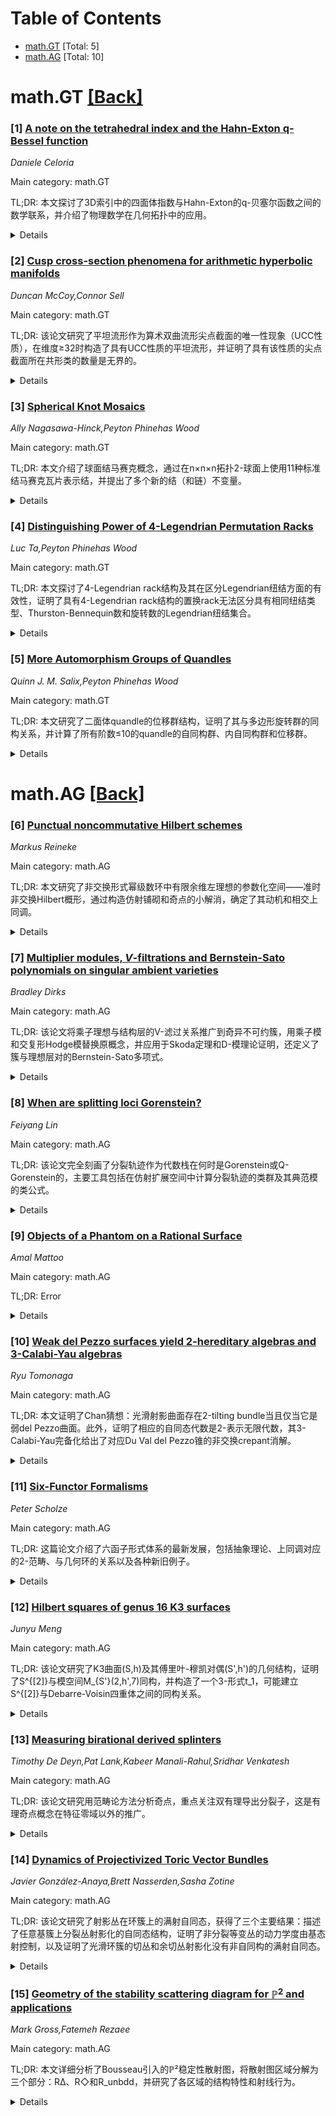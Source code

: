 <div id=toc></div>

# Table of Contents

- [math.GT](#math.GT) [Total: 5]
- [math.AG](#math.AG) [Total: 10]


<div id='math.GT'></div>

# math.GT [[Back]](#toc)

### [1] [A note on the tetrahedral index and the Hahn-Exton q-Bessel function](https://arxiv.org/abs/2510.26079)
*Daniele Celoria*

Main category: math.GT

TL;DR: 本文探讨了3D索引中的四面体指数与Hahn-Exton的q-贝塞尔函数之间的数学联系，并介绍了物理数学在几何拓扑中的应用。


<details>
  <summary>Details</summary>
Motivation: 建立四面体指数I_Δ(m,e)与q-贝塞尔函数J_ν(z;q)之间的对应关系，以便在两个数学领域之间转换有用的关系式。

Method: 通过数学对应关系分析，将四面体指数与q-贝塞尔函数联系起来，并利用物理数学的方法研究几何拓扑问题。

Result: 成功建立了四面体指数与q-贝塞尔函数之间的对应关系，使得两个数学领域的关系式可以相互转换。

Conclusion: 这种对应关系为q-超几何函数社区提供了来自物理数学应用的新技术、理论和猜想，促进了不同数学分支之间的交叉研究。

Abstract: The purpose of this short note is twofold: First to elucidate some
connections between the ``building block'' of Dimofte--Gaiotto--Gukov's $3$D
index, known as the tetrahedral index $I_\Delta (m,e)$, and Hahn--Exton's
$q$-analogue of the Bessel function $J_\nu (z;q)$. The correspondence between
$I_\Delta$ and $J_\nu$ will allow us to translate useful relations from one
setting to the other. Second, we want to introduce to the $q$-hypergeometric
community some possibly new techniques, theory and conjectures arising from
applications of physical mathematics to geometric topology.

</details>


### [2] [Cusp cross-section phenomena for arithmetic hyperbolic manifolds](https://arxiv.org/abs/2510.26127)
*Duncan McCoy,Connor Sell*

Main category: math.GT

TL;DR: 该论文研究了平坦流形作为算术双曲流形尖点截面的唯一性现象（UCC性质），在维度≥32时构造了具有UCC性质的平坦流形，并证明了具有该性质的尖点截面所在共形类的数量是无界的。


<details>
  <summary>Details</summary>
Motivation: 研究平坦流形作为算术双曲流形尖点截面的唯一性现象，探索哪些平坦流形只能出现在特定的共形类中。

Method: 利用作者先前建立的代数特征化方法，分析平坦流形何时能作为给定共形类中算术双曲流形的尖点截面。

Result: 在维度≥32时构造了具有UCC性质的平坦流形；证明了具有UCC性质的尖点截面所在共形类数量无界；在维度≥24时展示了不能出现在同一共形类中的流形对。

Conclusion: 平坦流形作为算术双曲流形尖点截面的分布具有丰富的结构特性，包括唯一性现象和排斥现象，这些现象在较高维度中普遍存在。

Abstract: Although every flat manifold occurs as a cusp cross-section in at least one
commensurability class of arithmetic hyperbolic manifolds, it turns out that
some flat manifolds have the property that they occur as cusp cross-sections in
precisely one commensurability class of arithmetic hyperbolic manifolds -- a
phenomena which we will refer to as the UCC property. We construct flat
manifolds with the UCC property in all dimensions $ n \geq 32 $. We also show
that the number of distinct commensurability classes containing cusp
cross-sections with the UCC property is unbounded. We also exhibit pairs of
manifolds in all dimensions $ n \geq 24 $ that cannot arise as cusp
cross-sections in the same commensurability class of arithmetic hyperbolic
manifolds.
  The main tool is previous work of the authors algebraically characterizing
when a given flat manifold arises as the cusp cross-section of a manifold in a
given commensurability class of arithmetic hyperbolic manifolds.

</details>


### [3] [Spherical Knot Mosaics](https://arxiv.org/abs/2510.26469)
*Ally Nagasawa-Hinck,Peyton Phinehas Wood*

Main category: math.GT

TL;DR: 本文介绍了球面结马赛克概念，通过在n×n×n拓扑2-球面上使用11种标准结马赛克瓦片表示结，并提出了多个新的结（和链）不变量。


<details>
  <summary>Details</summary>
Motivation: 改进经典结马赛克表示方法，通过在球面上构建结表示来获得更优的结不变量。

Method: 使用11种标准结马赛克瓦片在n×n×n拓扑2-球面上进行铺砌来表示结，定义了球面马赛克数、球面铺砌数等多个新不变量。

Result: 展示了该框架相比经典结马赛克的改进实例，并探索了这些球面马赛克不变量与其他经典结不变量之间的多个界限关系。

Conclusion: 球面结马赛克框架提供了比经典方法更优的结表示，并产生了多个新的结不变量及其与其他经典不变量的关系。

Abstract: In this paper we introduce the notion of a spherical knot mosaic where a knot
is represented by tiling the surface of an n by n by n topological 2-sphere
with 11 canonical knot mosaic tiles and show this gives rise to several novel
knot (and link) invariants: the spherical mosaic number, spherical tiling
number, minimal spherical mosaic tile number, spherical face number, spherical
n-mosaic face number, and minimal spherical mosaic face number. We show
examples where this framework is an improvement over classical knot mosaics.
Furthermore, we explore several bounds involving other classical knot
invariants that these spherical mosaic invariants gives rise to.

</details>


### [4] [Distinguishing Power of 4-Legendrian Permutation Racks](https://arxiv.org/abs/2510.26619)
*Luc Ta,Peyton Phinehas Wood*

Main category: math.GT

TL;DR: 本文探讨了4-Legendrian rack结构及其在区分Legendrian纽结方面的有效性，证明了具有4-Legendrian rack结构的置换rack无法区分具有相同纽结类型、Thurston-Bennequin数和旋转数的Legendrian纽结集合。


<details>
  <summary>Details</summary>
Motivation: 研究4-Legendrian rack结构在Legendrian纽结区分中的有效性，探索这种代数结构在纽结理论中的应用潜力。

Method: 使用4-Legendrian rack结构和置换rack来分析和区分Legendrian纽结，通过数学证明方法验证其区分能力。

Result: 证明了具有4-Legendrian rack结构的置换rack无法区分具有相同纽结类型、Thurston-Bennequin数和旋转数的Legendrian纽结集合。

Conclusion: 4-Legendrian rack结构在区分某些Legendrian纽结方面存在局限性，无法区分具有相同经典不变量（纽结类型、Thurston-Bennequin数、旋转数）的Legendrian纽结。

Abstract: We explore 4-Legendrian rack structures and the effectiveness of 4-Legendrian
racks to distinguish Legendrian knots. We prove that permutation racks with a
4-Legendrain rack structure cannot distinguish sets of Legendrian knots with
the same knot type, Thurston-Bennequin number, and rotation number.

</details>


### [5] [More Automorphism Groups of Quandles](https://arxiv.org/abs/2510.26673)
*Quinn J. M. Salix,Peyton Phinehas Wood*

Main category: math.GT

TL;DR: 本文研究了二面体quandle的位移群结构，证明了其与多边形旋转群的同构关系，并计算了所有阶数≤10的quandle的自同构群、内自同构群和位移群。


<details>
  <summary>Details</summary>
Motivation: 研究quandle的代数结构，特别是位移群与内自同构群之间的关系，以及在不同阶数下的具体群结构。

Method: 通过理论证明和计算验证相结合的方法，首先证明二面体quandle的位移群结构，然后利用已知的quandle枚举结果进行大规模计算。

Result: 证明了二面体quandle位移群与多边形旋转群的同构关系；验证了所有阶数≤7的quandle的群结构；计算了8-10阶共115,431个quandle的自同构群和内自同构群，以及所有115,837个阶数≤10的quandle的位移群。

Conclusion: 二面体quandle的位移群具有明确的几何解释，且对于具有平凡列的quandle，位移群与内自同构群等价。通过大规模计算，系统地确定了小阶数quandle的群结构。

Abstract: We prove that the displacement group of the dihedral quandle with n elements
is isomorphic to the group generated by rotations of the n/2-gon when n is even
and the n-gon when n is odd. We additionally show that any quandle with at
least one trivial column has equivalent displacement and inner automorphism
groups. Then, using a known enumeration of quandles which we confirm up to
order 10, we verify the automorphism group and the inner automorphism group of
all quandles (up to isomorphism) of orders less than or equal to 7, compute
these for all 115,431 quandles orders 8, 9, and 10, and extend these results by
computing the displacement group of all 115,837 quandles (up to isomorphism) of
order less than or equal to 10.

</details>


<div id='math.AG'></div>

# math.AG [[Back]](#toc)

### [6] [Punctual noncommutative Hilbert schemes](https://arxiv.org/abs/2510.25940)
*Markus Reineke*

Main category: math.AG

TL;DR: 本文研究了非交换形式幂级数环中有限余维左理想的参数化空间——准时非交换Hilbert概形，通过构造仿射铺砌和奇点的小解消，确定了其动机和相交上同调。


<details>
  <summary>Details</summary>
Motivation: 研究非交换形式幂级数环中有限余维左理想的参数化空间，理解其几何结构和拓扑性质。

Method: 通过构造仿射铺砌和奇点的小解消来研究准时非交换Hilbert概形。

Result: 确定了准时非交换Hilbert概形的动机和相交上同调。

Conclusion: 通过仿射铺砌和小解消的方法，成功描述了非交换Hilbert概形的几何和拓扑性质。

Abstract: Punctual noncommutative Hilbert schemes are projective varieties
parametrizing finite codimensional left ideals in noncommutative formal power
series rings. We determine their motives and intersection cohomology, by
constructing affine pavings and small resolutions of singularities.

</details>


### [7] [Multiplier modules, $V$-filtrations and Bernstein-Sato polynomials on singular ambient varieties](https://arxiv.org/abs/2510.25995)
*Bradley Dirks*

Main category: math.AG

TL;DR: 该论文将乘子理想与结构层的V-滤过关系推广到奇异不可约簇，用乘子模和交复形Hodge模替换原概念，并应用于Skoda定理和D-模理论证明，还定义了簇与理想层对的Bernstein-Sato多项式。


<details>
  <summary>Details</summary>
Motivation: 将Budur-Mustață-Saito关于乘子理想与结构层V-滤过关系的结果推广到奇异不可约簇的情形，建立更一般的理论框架。

Method: 用乘子模替换乘子理想，用交复形Hodge模替换结构层，定义簇与理想层对的Bernstein-Sato多项式，并研究其与乘子模跳跃数的关系。

Result: 证明了推广的Skoda定理，给出了Ajit公式的D-模理论证明，建立了Bernstein-Sato多项式根与乘子模跳跃数的联系，并在正则序列情形下证明了整数根缺失与有理同调流形的关系。

Conclusion: 成功将乘子理想理论推广到奇异簇情形，建立了乘子模与V-滤过的新联系，为研究奇异代数簇的乘子理论提供了有力工具。

Abstract: We show that the relation between multiplier ideals and $V$-filtration on the
structure sheaf due to Budur-Musta\c{t}\u{a}-Saito generalizes to singular
irreducible varieties, by replacing multiplier ideals with multiplier modules
and the structure sheaf with the intersection complex Hodge module.
  This is applied to a Skoda theorem for such modules as well as a $\mathcal
D$-module theoretic proof of Ajit's formula relating the multiplier modules of
an ideal to those of the Rees parameter in the extended Rees algebra.
  Moreover, we define a Bernstein-Sato polynomial for the pair of a variety and
an ideal sheaf on it. We relate the roots to the jumping numbers of the
multiplier modules. If the ideal is generated by a regular sequence on a
rational homology manifold, we show that the absence of integer roots of the
polynomial implies that the subvariety defined by the ideal is a rational
homology manifold.

</details>


### [8] [When are splitting loci Gorenstein?](https://arxiv.org/abs/2510.26044)
*Feiyang Lin*

Main category: math.AG

TL;DR: 该论文完全刻画了分裂轨迹作为代数栈在何时是Gorenstein或Q-Gorenstein的，主要工具包括在仿射扩展空间中计算分裂轨迹的类群及其典范模的类公式。


<details>
  <summary>Details</summary>
Motivation: 分裂轨迹是P^1上向量丛栈的自然闭子栈，在k-角曲线的Brill-Noether理论中有重要应用，研究其Gorenstein性质有助于理解其几何结构。

Method: 通过在仿射扩展空间中计算分裂轨迹的类群，并推导其典范模的类公式，来分析分裂轨迹的Gorenstein性质。

Result: 完全确定了分裂轨迹作为代数栈是Gorenstein或Q-Gorenstein的条件。

Conclusion: 分裂轨迹的Gorenstein性质可以通过其在仿射扩展空间中的类群和典范模类来完全刻画。

Abstract: Splitting loci are certain natural closed substacks of the stack of vector
bundles on $\mathbb{P}^1$, which have found interesting applications in the
Brill-Noether theory of $k$-gonal curves. In this paper, we completely
characterize when splitting loci, as algebraic stacks, are Gorenstein or
$\mathbb{Q}$-Gorenstein. The main ingredients of the proof are a computation of
the class groups of splitting loci in certain affine extension spaces, and a
formula for the class of their canonical module.

</details>


### [9] [Objects of a Phantom on a Rational Surface](https://arxiv.org/abs/2510.26107)
*Amal Mattoo*

Main category: math.AG

TL;DR: Error


<details>
  <summary>Details</summary>
Motivation: Error

Method: Error

Result: Error

Conclusion: Error

Abstract: Johannes Krah showed that the blowup of $\mathbf{P}^{2}$ in $10$ general
points admits a phantom subcategory. We construct three types of objects in
such a phantom: a strong generator, projections of skyscraper sheaves, and a
family of objects with two nonzero cohomology sheaves. We study the deformation
theory of these objects to show that the phantom contains rich geometry, such
as encoding the blowdown map to $\mathbf{P}^{2}$. We also show that there
exists a co-connective dg-algebra whose derived category is a phantom.

</details>


### [10] [Weak del Pezzo surfaces yield 2-hereditary algebras and 3-Calabi-Yau algebras](https://arxiv.org/abs/2510.26199)
*Ryu Tomonaga*

Main category: math.AG

TL;DR: 本文证明了Chan猜想：光滑射影曲面存在2-tilting bundle当且仅当它是弱del Pezzo曲面。此外，证明了相应的自同态代数是2-表示无限代数，其3-Calabi-Yau完备化给出了对应Du Val del Pezzo锥的非交换crepant消解。


<details>
  <summary>Details</summary>
Motivation: 研究d-tilting bundle（其自同态代数具有全局维度d或更小）在d维光滑射影簇上的重要性最近得到认可。Chan猜想光滑射影曲面存在2-tilting bundle当且仅当它是弱del Pezzo曲面。

Method: 通过证明Chan猜想来研究2-tilting bundle与弱del Pezzo曲面的等价关系，并分析相应的自同态代数的性质。

Result: 成功证明了Chan猜想：光滑射影曲面具有2-tilting bundle当且仅当它是弱del Pezzo曲面。同时发现相应的自同态代数是2-表示无限代数。

Conclusion: 2-tilting bundle的存在性完全刻画了弱del Pezzo曲面，且其自同态代数的3-Calabi-Yau完备化提供了对应Du Val del Pezzo锥的非交换crepant消解，建立了代数几何与表示论之间的深刻联系。

Abstract: The importance of studying $d$-tilting bundles, which are tilting bundles
whose endomorphism algebras have global dimension $d$ (or less), on
$d$-dimensional smooth projective varieties has been recognized recently. In
Chan's paper, it is conjectured that a smooth projective surface has a
$2$-tilting bundle if and only if it is weak del Pezzo. In this paper, we prove
this conjecture. Moreover, we show that this endomorphism algebra becomes a
$2$-representation infinite algebra whose 3-Calabi-Yau completion gives a
non-commutative crepant resolution (NCCR) of the corresponding Du Val del Pezzo
cone.

</details>


### [11] [Six-Functor Formalisms](https://arxiv.org/abs/2510.26269)
*Peter Scholze*

Main category: math.AG

TL;DR: 这篇论文介绍了六函子形式体系的最新发展，包括抽象理论、上同调对应的2-范畴、与几何环的关系以及各种新旧例子。


<details>
  <summary>Details</summary>
Motivation: 目标是呈现六函子形式体系的最新发展，特别是在抽象理论、上同调对应和Poincaré-Verdier对偶证明简化方面的进展。

Method: 采用讲座笔记的形式，系统介绍六函子形式体系的理论框架，包括2-范畴构造和几何环的联系。

Result: 提供了六函子形式体系的全面概述，展示了该理论在简化对偶证明和统一不同数学领域方面的应用价值。

Conclusion: 六函子形式体系为现代数学提供了强大的统一框架，特别是在几何表示理论和上同调理论中具有重要应用。

Abstract: These are lecture notes for a course in Winter 2022/23, updated and completed
in October 2025.
  The goal of the lectures is to present some recent developments around
six-functor formalisms, in particular: the abstract theory of 6-functor
formalisms; the 2-category of cohomological correspondences, and resulting
simplifications in the proofs of Poincar\'e--Verdier duality results; the
relation between 6-functor formalisms and ``geometric rings''; many examples of
6-functor formalisms, both old and new.

</details>


### [12] [Hilbert squares of genus 16 K3 surfaces](https://arxiv.org/abs/2510.26488)
*Junyu Meng*

Main category: math.AG

TL;DR: 该论文研究了K3曲面(S,h)及其傅里叶-穆凯对偶(S',h')的几何结构，证明了S^{[2]}与模空间M_{S'}(2,h',7)同构，并构造了一个3-形式t_1，可能建立S^{[2]}与Debarre-Voisin四重体之间的同构关系。


<details>
  <summary>Details</summary>
Motivation: 为K3曲面的傅里叶-穆凯对偶几何提供更深入的理解，特别是探索S^{[2]}与模空间M_{S'}(2,h',7)之间的同构关系，并为arXiv:2102.11622中已证明的同构提供几何解释。

Method: 通过研究极化K3曲面的几何结构，构造稳定的向量丛和模空间，并明确构造一个3-形式t_1∈∧^3 V_{10}^*，探索其与Debarre-Voisin四重体的关系。

Result: 证明了S^{[2]}与模空间M_{S'}(2,h',7)同构，描述了稳定向量丛的射影化嵌入到这两个同构的超凯勒四重体中，构造了潜在的3-形式t_1。

Conclusion: 该工作为K3曲面几何提供了新的见解，构造的3-形式t_1可能建立S^{[2]}与Debarre-Voisin四重体之间的同构，为先前结果提供了几何解释。

Abstract: We consider the geometry of a general polarized K3 surface $(S,h)$ of genus
16 and its Fourier-Mukai partner $(S',h')$. We prove that $S^{[2]}$ is
isomorphic to the moduli space $M_{S'}(2,h',7)$ of stable sheaves with Mukai
vector $(2,h',7)$ and describe the embeddings of the projectivization of the
stable vector bundle of Mukai vector $(2,-h',8)$ over $S'$ into these two
isomorphic hyper-K\"ahler fourfolds. Following the work of Fr\'ed\'Eric Han in
arXiv:2501.16013, we explicitly construct an interesting 3-form $t_1\in
\wedge^3 V_{10}^*$ which potentially gives an isomorphism between $S^{[2]}$ and
the Debarre-Voisin fourfold in $G(6,V_{10})$ associated to $t_1\in \wedge^3
V_{10}^*$. This would provide a geometric explanation of the existence of such
an isomorphism, which was proved in arXiv:2102.11622 by a completely different
argument.

</details>


### [13] [Measuring birational derived splinters](https://arxiv.org/abs/2510.26648)
*Timothy De Deyn,Pat Lank,Kabeer Manali-Rahul,Sridhar Venkatesh*

Main category: math.AG

TL;DR: 该论文研究用范畴论方法分析奇点，重点关注双有理导出分裂子，这是有理奇点概念在特征零域以外的推广。


<details>
  <summary>Details</summary>
Motivation: 将有理奇点的定义扩展到特征零域以外的情形，研究双有理导出分裂子这一更广泛的奇点类型。

Method: 使用范畴论方法，通过关联导出范畴中一个称为'level'的不变量来度量这些奇点的缺陷程度。

Result: 证明了导出范畴中的'level'不变量能够有效衡量双有理导出分裂子奇点的缺陷。

Conclusion: 范畴论方法为研究奇点提供了有效工具，'level'不变量是衡量双有理导出分裂子缺陷的重要指标。

Abstract: This work is concerned with categorical methods for studying singularities.
Our focus is on birational derived splinters, which is a notion that extends
the definition of rational singularities beyond varieties over fields of
characteristic zero. Particularly, we show that an invariant called `level' in
the associated derived category measures the failure of these singularities.

</details>


### [14] [Dynamics of Projectivized Toric Vector Bundles](https://arxiv.org/abs/2510.26757)
*Javier González-Anaya,Brett Nasserden,Sasha Zotine*

Main category: math.AG

TL;DR: 该论文研究了射影丛在环簇上的满射自同态，获得了三个主要结果：描述了任意基簇上分裂丛射影化的自同态结构，证明了非分裂等变丛的动力学度由基态射控制，以及证明了光滑环簇的切丛和余切丛射影化没有非自同构的满射自同态。


<details>
  <summary>Details</summary>
Motivation: 研究射影丛在环簇上的满射自同态的结构和动力学性质，旨在分类这些自同态并验证Kawaguchi-Silverman猜想。

Method: 使用结构定理描述分裂丛射影化的自同态，通过动力学度分析控制非分裂等变丛的自同态，以及使用显式转移函数方法研究切丛和余切丛射影化的自同态。

Result: 分类了Hirzebruch曲面的所有满射自同态，构造了新的例子，证明了非分裂等变丛的动力学度由基态射控制，从而建立了Kawaguchi-Silverman猜想，并证明了光滑环簇的切丛和余切丛射影化没有非自同构的满射自同态。

Conclusion: 该研究深入理解了射影丛在环簇上的自同态结构，验证了重要的动力学猜想，并揭示了切丛和余切丛射影化的自同态限制。

Abstract: We study surjective endomorphisms of projective bundles over toric varieties,
achieving three main results. First, we provide a structural theorem describing
endomorphisms of projectivized split bundles over arbitrary base varieties,
which we use to classify all surjective endomorphisms of Hirzebruch surfaces
and construct novel families of examples. Second, for non-split equivariant
bundles over toric varieties, we prove that the dynamical degree of an
endomorphism of the projectivization is controlled by the base morphism; as a
consequence, we establish the Kawaguchi--Silverman conjecture for such bundles.
Third, using an explicit transition function method, we prove that
projectivizations of tangent and cotangent bundles of smooth toric varieties
admit no non-automorphic surjective endomorphisms commuting with toric
morphisms on the base.

</details>


### [15] [Geometry of the stability scattering diagram for $\mathbb{P}^2$ and applications](https://arxiv.org/abs/2510.26770)
*Mark Gross,Fatemeh Rezaee*

Main category: math.AG

TL;DR: 本文详细分析了Bousseau引入的ℙ²稳定性散射图，将散射图区域分解为三个部分：RΔ、R◇和R_unbdd，并研究了各区域的结构特性和射线行为。


<details>
  <summary>Details</summary>
Motivation: 研究ℙ²上的稳定性散射图结构，理解其在不同区域的行为特征，特别是射线碰撞模式和边界特性。

Method: 将散射图区域分解为三个子区域进行分析：RΔ具有三角形室结构，R◇具有菱形结构，R_unbdd表现出混沌行为。通过几何分解和组合方法研究射线分布。

Result: 发现RΔ中的室与强例外三元组一一对应，R◇中的菱形与例外丛一一对应，R_unbdd中每个有理点都是无限多条射线的碰撞点。有界区域的上边界是Le Potier曲线。

Conclusion: 稳定性散射图的结构分析为理解Bridgeland壁交叉和模空间提供了新视角，特别是Le Potier曲线在散射过程中自然出现。

Abstract: We give a detailed analysis of the stability scattering diagram for
$\mathbb{P}^2$ introduced by Bousseau. This scattering diagram lives in a
subset of $\mathbb{R}^2$, and we decompose this subset into three regions,
$R_{\Delta},R_{\Diamond}$ and $R_{\mathrm{unbdd}}$. The region $R_{\Delta}$ has
a chamber structure whose chambers are in one-to-one correspondence with strong
exceptional triples. No ray of the stability scattering diagram enters the
interior of such a triangle, replicating a result of Prince, and generalizing a
result of Bousseau. The region $R_{\Diamond}$ is decomposed into diamonds,
which are in one-to-one correspondence with exceptional bundles. Each diamond
has a vertical diagonal corresponding to a rank zero object and is traversed by
a dense set of rays. Crucially, however, there are no collisions of rays inside
diamonds, making it still possible to control the scattering diagram in
$R_{\Diamond}$. Finally, the behaviour of $R_{\mathrm{unbdd}}$ is chaotic, in
that every rational point inside it is a collision of an infinite number of
rays. We show that the bounded region $R_{\mathrm{bdd}}= R_{\Delta}\cup
R_{\Diamond}$ has as upper boundary the Le Potier curve, thus showing that this
curve arises naturally through the algorithmic scattering process. We give an
application of these results by describing the first wall-crossing for the
moduli space of one-dimensional rank zero objects on $\mathbb{P}^2$. In the
sequel, we apply these results to describe the full Bridgeland wall-crossing
for $\mathrm{Hilb}^n(\mathbb{P}^2)$ for any $n$.

</details>
